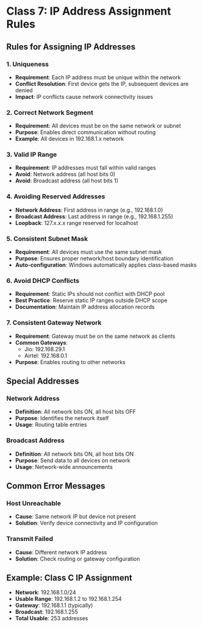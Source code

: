 # Class 7: IP Address Assignment Rules

## Rules for Assigning IP Addresses

### 1. Uniqueness

- **Requirement**: Each IP address must be unique within the network
- **Conflict Resolution**: First device gets the IP, subsequent devices are denied
- **Impact**: IP conflicts cause network connectivity issues

### 2. Correct Network Segment

- **Requirement**: All devices must be on the same network or subnet
- **Purpose**: Enables direct communication without routing
- **Example**: All devices in 192.168.1.x network

### 3. Valid IP Range

- **Requirement**: IP addresses must fall within valid ranges
- **Avoid**: Network address (all host bits 0)
- **Avoid**: Broadcast address (all host bits 1)

### 4. Avoiding Reserved Addresses

- **Network Address**: First address in range (e.g., 192.168.1.0)
- **Broadcast Address**: Last address in range (e.g., 192.168.1.255)
- **Loopback**: 127.x.x.x range reserved for localhost

### 5. Consistent Subnet Mask

- **Requirement**: All devices must use the same subnet mask
- **Purpose**: Ensures proper network/host boundary identification
- **Auto-configuration**: Windows automatically applies class-based masks

### 6. Avoid DHCP Conflicts

- **Requirement**: Static IPs should not conflict with DHCP pool
- **Best Practice**: Reserve static IP ranges outside DHCP scope
- **Documentation**: Maintain IP address allocation records

### 7. Consistent Gateway Network

- **Requirement**: Gateway must be on the same network as clients
- **Common Gateways**:
  - Jio: 192.168.29.1
  - Airtel: 192.168.0.1
- **Purpose**: Enables routing to other networks

## Special Addresses

### Network Address

- **Definition**: All network bits ON, all host bits OFF
- **Purpose**: Identifies the network itself
- **Usage**: Routing table entries

### Broadcast Address

- **Definition**: All network bits ON, all host bits ON
- **Purpose**: Send data to all devices on network
- **Usage**: Network-wide announcements

## Common Error Messages

### Host Unreachable

- **Cause**: Same network IP but device not present
- **Solution**: Verify device connectivity and IP configuration

### Transmit Failed

- **Cause**: Different network IP address
- **Solution**: Check routing or gateway configuration

## Example: Class C IP Assignment

- **Network**: 192.168.1.0/24
- **Usable Range**: 192.168.1.2 to 192.168.1.254
- **Gateway**: 192.168.1.1 (typically)
- **Broadcast**: 192.168.1.255
- **Total Usable**: 253 addresses
